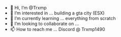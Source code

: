 - 👋 Hi, I’m @Trxmp
- 👀 I’m interested in ... building a gta city (ESX)
- 🌱 I’m currently learning ... everything from scratch
- 💞️ I’m looking to collaborate on ...
- 📫 How to reach me ... Discord @ Trxmp1490

<!---
Trxmp/Trxmp is a ✨ special ✨ repository because its `README.md` (this file) appears on your GitHub profile.
You can click the Preview link to take a look at your changes.
--->
